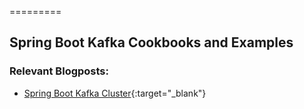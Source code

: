 =========

## Spring Boot Kafka Cookbooks and Examples


### Relevant Blogposts: 
- [Spring Boot Kafka Cluster](https://muzir.github.io/spring/docker/docker-compose/kafka/2019/08/19/Spring-Boot-Kafka-Cluster.html){:target="_blank"}

